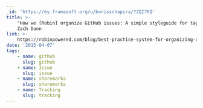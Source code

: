 ```yaml
---
_id: 'https://my.framasoft.org/u/borisschapira/?2QI7KQ'
title: >-
    "How we [Robin] organize GitHub issues: A simple styleguide for tagging",
    Zach Dunn
link: >-
    https://robinpowered.com/blog/best-practice-system-for-organizing-and-tagging-github-issues/
date: '2015-04-07'
tags:
    - name: github
      slug: github
    - name: Issue
      slug: issue
    - name: sharemarks
      slug: sharemarks
    - name: Tracking
      slug: tracking
---
```


<div class="markdown"><p></p></div>
